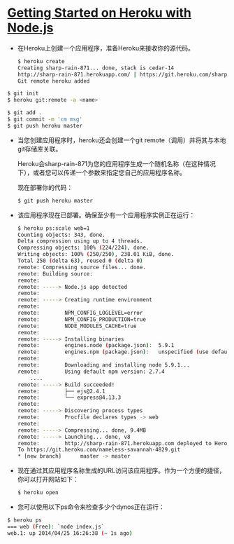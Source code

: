 # [Getting Started on Heroku with Node.js](https://devcenter.heroku.com/articles/getting-started-with-nodejs#introduction)

- 在Heroku上创建一个应用程序，准备Heroku来接收你的源代码。

    ```bash
    $ heroku create
    Creating sharp-rain-871... done, stack is cedar-14
    http://sharp-rain-871.herokuapp.com/ | https://git.heroku.com/sharp-rain-871.git
    Git remote heroku added
    ```

```bash
$ git init
$ heroku git:remote -a <name>

$ git add .
$ git commit -m 'cm msg'
$ git push heroku master
```

- 当您创建应用程序时，heroku还会创建一个git remote（调用）并将其与本地git存储库关联。

    Heroku会sharp-rain-871为您的应用程序生成一个随机名称（在这种情况下），或者您可以传递一个参数来指定您自己的应用程序名称。

    现在部署你的代码：

    ```bash
    $ git push heroku master
    
    ```

- 该应用程序现在已部署。确保至少有一个应用程序实例正在运行：

    ```bash
    $ heroku ps:scale web=1
    Counting objects: 343, done.
    Delta compression using up to 4 threads.
    Compressing objects: 100% (224/224), done.
    Writing objects: 100% (250/250), 238.01 KiB, done.
    Total 250 (delta 63), reused 0 (delta 0)
    remote: Compressing source files... done.
    remote: Building source:
    remote:
    remote: -----> Node.js app detected
    remote:
    remote: -----> Creating runtime environment
    remote:
    remote:        NPM_CONFIG_LOGLEVEL=error
    remote:        NPM_CONFIG_PRODUCTION=true
    remote:        NODE_MODULES_CACHE=true
    remote:
    remote: -----> Installing binaries
    remote:        engines.node (package.json):  5.9.1
    remote:        engines.npm (package.json):   unspecified (use default)
    remote:
    remote:        Downloading and installing node 5.9.1...
    remote:        Using default npm version: 2.7.4
        ....
    remote: -----> Build succeeded!
    remote:        ├── ejs@2.4.1
    remote:        └── express@4.13.3
    remote:
    remote: -----> Discovering process types
    remote:        Procfile declares types -> web
    remote:
    remote: -----> Compressing... done, 9.4MB
    remote: -----> Launching... done, v8
    remote:        http://sharp-rain-871.herokuapp.com deployed to Heroku
    To https://git.heroku.com/nameless-savannah-4829.git
    * [new branch]      master -> master
    ```

- 现在通过其应用程序名称生成的URL访问该应用程序。作为一个方便的捷径，你可以打开网站如下：

    ```bash
    $ heroku open
    ```

- 您可以使用以下ps命令来检查多少个dynos正在运行：

```bash
$ heroku ps
=== web (Free): `node index.js`
web.1: up 2014/04/25 16:26:38 (~ 1s ago)
```
